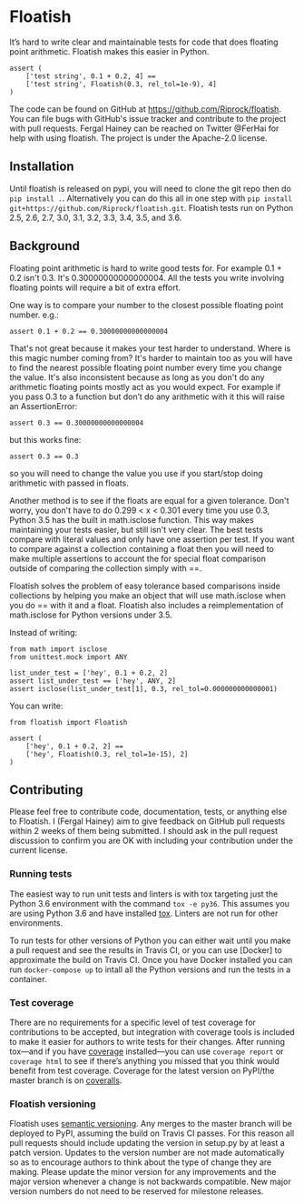 # Floatish

It’s hard to write clear and maintainable tests for code that does
floating point arithmetic. Floatish makes this easier in Python.

```
assert (
    ['test string', 0.1 + 0.2, 4] ==
    ['test string', Floatish(0.3, rel_tol=1e-9), 4]
)
```

The code can be found on GitHub at https://github.com/Riprock/floatish.
You can file bugs with GitHub's issue tracker and contribute to the
project with pull requests. Fergal Hainey can be reached on Twitter
@FerHai for help with using floatish. The project is under the
Apache-2.0 license.


## Installation

Until floatish is released on pypi, you will need to clone the git repo
then do `pip install .`. Alternatively you can do this all in one step
with `pip install git+https://github.com/Riprock/floatish.git`. Floatish
tests run on Python 2.5, 2.6, 2.7, 3.0, 3.1, 3.2, 3.3, 3.4, 3.5, and
3.6.


## Background

Floating point arithmetic is hard to write good tests for. For example
0.1 + 0.2 isn't 0.3. It's 0.30000000000000004. All the tests you write
involving floating points will require a bit of extra effort.

One way is to compare your number to the closest possible floating point
number. e.g.:

```
assert 0.1 + 0.2 == 0.30000000000000004
```

That's not great because it makes your test harder to understand. Where
is this magic number coming from? It's harder to maintain too as you
will have to find the nearest possible floating point number every time
you change the value. It's also inconsistent because as long as you
don't do any arithmetic floating points mostly act as you would expect.
For example if you pass 0.3 to a function but don’t do any arithmetic
with it this will raise an AssertionError:

```
assert 0.3 == 0.30000000000000004
```

but this works fine:

```
assert 0.3 == 0.3
```

so you will need to change the value you use if you start/stop doing
arithmetic with passed in floats.

Another method is to see if the floats are equal for a given tolerance.
Don't worry, you don't have to do 0.299 < x < 0.301 every time you use
0.3, Python 3.5 has the built in math.isclose function. This way makes
maintaining your tests easier, but still isn't very clear. The best
tests compare with literal values and only have one assertion per test.
If you want to compare against a collection containing a float then you
will need to make multiple assertions to account the for special float
comparison outside of comparing the collection simply with ==.

Floatish solves the problem of easy tolerance based comparisons inside
collections by helping you make an object that will use math.isclose
when you do == with it and a float. Floatish also includes a
reimplementation of math.isclose for Python versions under 3.5.

Instead of writing:

```
from math import isclose
from unittest.mock import ANY

list_under_test = ['hey', 0.1 + 0.2, 2]
assert list_under_test == ['hey', ANY, 2]
assert isclose(list_under_test[1], 0.3, rel_tol=0.000000000000001)
```

You can write:

```
from floatish import Floatish

assert (
	['hey', 0.1 + 0.2, 2] ==
	['hey', Floatish(0.3, rel_tol=1e-15), 2]
)
```


## Contributing

Please feel free to contribute code, documentation, tests, or anything
else to Floatish. I (Fergal Hainey) aim to give feedback on GitHub pull
requests within 2 weeks of them being submitted. I should ask in the
pull request discussion to confirm you are OK with including your
contribution under the current license.

### Running tests

The easiest way to run unit tests and linters is with tox targeting just
the Python 3.6 environment with the command `tox -e py36`. This assumes
you are using Python 3.6 and have installed [tox]. Linters are not run
for other environments.

To run tests for other versions of Python you can either wait until you
make a pull request and see the results in Travis CI, or you can use
[Docker] to approximate the build on Travis CI. Once you have Docker
installed you can run `docker-compose up` to intall all the Python
versions and run the tests in a container.

[tox]: https://tox.readthedocs.io/en/latest/
[pyenv]: https://github.com/pyenv/pyenv

### Test coverage

There are no requirements for a specific level of test coverage for
contributions to be accepted, but integration with coverage tools is
included to make it easier for authors to write tests for their changes.
After running tox—and if you have [coverage] installed—you can use
`coverage report` or `coverage html` to see if there’s anything you
missed that you think would benefit from test coverage. Coverage for the
latest version on PyPI/the master branch is on [coveralls].

[coverage]: http://coverage.readthedocs.io/en/latest/
[coveralls]: https://coveralls.io/github/Riprock/floatish

### Floatish versioning

Floatish uses [semantic versioning]. Any merges to the master branch
will be deployed to PyPI, assuming the build on Travis CI passes. For
this reason all pull requests should include updating the version in
setup.py by at least a patch version. Updates to the version number are
not made automatically so as to encourage authors to think about the
type of change they are making. Please update the minor version for any
improvements and the major version whenever a change is not backwards
compatible. New major version numbers do not need to be reserved for
milestone releases.

[semantic versioning]: http://semver.org/
